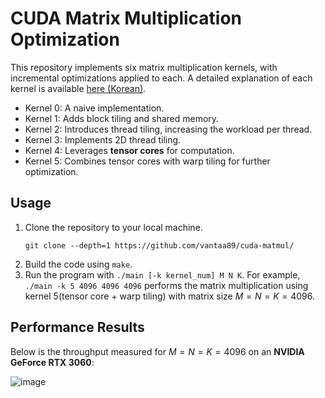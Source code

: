 # CUDA Matrix Multiplication Optimization

This repository implements six matrix multiplication kernels, with incremental optimizations applied to each. A detailed explanation of each kernel is available [here (Korean)](https://seojune.site/post/cuda-matmul).

*	Kernel 0: A naive implementation.
*	Kernel 1: Adds block tiling and shared memory.
*	Kernel 2: Introduces thread tiling, increasing the workload per thread.
*	Kernel 3: Implements 2D thread tiling.
*	Kernel 4: Leverages **tensor cores** for computation.
*	Kernel 5: Combines tensor cores with warp tiling for further optimization.

## Usage
1. Clone the repository to your local machine.
   ```
   git clone --depth=1 https://github.com/vantaa89/cuda-matmul/
   ```
1. Build the code using `make`.
1. Run the program with `./main [-k kernel_num] M N K`. For example, `./main -k 5 4096 4096 4096` performs the matrix multiplication using kernel 5(tensor core + warp tiling) with matrix size $M=N=K=4096$.


## Performance Results

Below is the throughput measured for $M=N=K=4096$ on an **NVIDIA GeForce RTX 3060**:

![image](https://github.com/user-attachments/assets/c74671f7-7168-4941-92eb-87284df1ca62)
